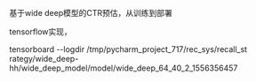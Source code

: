 基于wide deep模型的CTR预估，从训练到部署

tensorflow实现，

tensorboard --logdir /tmp/pycharm_project_717/rec_sys/recall_st
rategy/wide_deep-hh/wide_deep_model/model/wide_deep_64_40_2_1556356457
